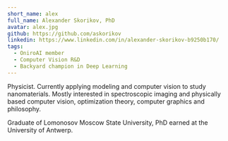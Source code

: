 ```yaml
---
short_name: alex
full_name: Alexander Skorikov, PhD
avatar: alex.jpg
github: https://github.com/askorikov
linkedin: https://www.linkedin.com/in/alexander-skorikov-b9250b170/
tags:
  - OniroAI member
  - Computer Vision R&D
  - Backyard champion in Deep Learning
---
```

Physicist. Currently applying modeling and computer vision to study nanomaterials. Mostly interested in spectroscopic imaging and physically based computer vision, optimization theory, computer graphics and philosophy.

Graduate of Lomonosov Moscow State University, PhD earned at the University of Antwerp.
